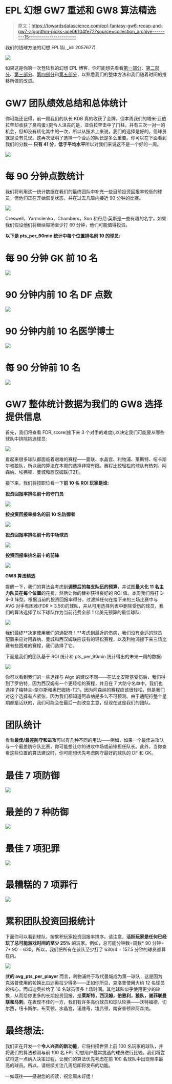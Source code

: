 # EPL 幻想 GW7 重述和 GW8 算法精选

> 原文：<https://towardsdatascience.com/epl-fantasy-gw6-recap-and-gw7-algorithm-picks-ace06104fe72?source=collection_archive---------15----------------------->

我们的钱球方法的幻想 EPL(队 _id: 2057677)

![](img/49b5e91c465dd9868983433d3db138e4.png)

如果这是你第一次登陆我的幻想 EPL 博客，你可能想先看看[第一部分](/beating-the-fantasy-premier-league-game-with-python-and-data-science-cf62961281be)、[第二部分](/epl-fantasy-is-one-week-away-and-our-algorithm-is-ready-to-play-78afda309e28)、[第三部分](/epl-fantasy-gameweek-1-stats-and-algorithm-recommendations-for-smart-picks-23b4c49cae8)、[第四部分](https://medium.com/@pruchka/epl-fantasy-gw2-recap-and-gw3-algorithm-picks-23dae3ef70a8)和[第五部分](/epl-fantasy-gw3-recap-and-gw4-algorithm-picks-bc384ce1374b)，以熟悉我们的整体方法和我们随着时间的推移所做的改进。

# GW7 团队绩效总结和总体统计

你可能还记得，前一周我们的队长 KDB 真的收获了金牌，但本周我们的塔米·亚伯拉罕却收获了臭鸡蛋:(更令人沮丧的是，亚伯拉罕击中了门柱，并有三次一对一的机会，但却没有转化其中的一次，所以从技术上来说，我们的选择是好的，但球员就是没有兑现。这再次证明了选择一个合适的队长是多么重要。你可以在下面看到我们的分数— **只有 41 分，低于平均水平**所以对我们来说这不是一个好的一周。

![](img/ec986c40d790f30dc6f5240bc0656523.png)

# 每 90 分钟点数统计

我们将利用这一统计数据在我们的最终团队中补充一些目前投资回报率较低的球员，但他们正在开始恢复状态，并在过去几周内接近 90 分钟的比赛。

![](img/bc6ed0e235e8b500583b0d43f8994dc4.png)

Creswell，Yarmolenko，Chambers，Son 和丹尼·英斯是一些有趣的名字，如果我们假设他们将继续每场至少打 60 分钟，他们可能值得投资。

**以下是 pts_per_90min 统计中每个位置排名前 10 的球员:**

# 每 90 分钟 GK 前 10 名

![](img/aa9bc978a0658aeee0b397445e82f5db.png)

# 90 分钟内前 10 名 DF 点数

![](img/8a0777428cb32d494100e10bd187f291.png)

# 90 分钟内前 10 名医学博士

![](img/0ffbf921f388b416bb76127c70ece8f8.png)

# 每 90 分钟前 10 名

![](img/4d6ddfe96972bb72df28def72861e458.png)

# GW7 整体统计数据为我们的 GW8 选择提供信息

首先，我们将查看 FDR_score(接下来 3 个对手的难度),以决定我们可能要从哪些球队中排除挑选球员:

![](img/1bd8ce7b46956fa740703982f3872633.png)

看起来很多球队都面临着艰难的赛程——曼联、水晶宫、利物浦、莱斯特、纽卡斯尔和狼队，所以我的算法在本周的选择非常有限。赛程比较轻松的球队有热刺、阿森纳、埃弗顿、曼城和西汉姆联(T21)。

接下来，我们将按职位看一下**前 10 名 ROI 玩家是谁:**

**投资回报率排名前十的守门员**

![](img/fa859cb1d25d4b1088f8fd513d285a07.png)

**按投资回报率排名的前 10 名防御者**

![](img/273843ed23c466e33676672a579291de.png)

**投资回报率排名前十的中场球员**

![](img/71be9dcd36466ea4eab5da03b04529e6.png)

**投资回报率排名前十的前锋**

![](img/4c78fd8ce11638abc2e5a61d590441a3.png)

**GW8 算法精选**

提醒一下，我们的算法会考虑到**调整后的每支队伍的预算**，并试图**最大化 11 名主力队员在每个位置**的花费，然后让你的替补获得良好的 ROI 值。本周我们将打 3–4–3 阵型。根据当前的投资回报率得分，过滤掉任何在接下来的三场比赛中与 AVG 对手有困难(FDR ≥ 3.56)的球队，并从可用选择列表中删除受伤的球员，我们的算法选择了以下球队作为当前花费全部 1 亿美元预算的最佳球队:

![](img/7a8785a729cb38e25fbd75b66e05d969.png)

我们最终**决定使用我们的通配符！**考虑到最近的伤病，我们没有合适的球员配置来应对阿森纳、曼城和西汉姆联应该有的轻松赛程，以及利物浦接下来三场比赛有些困难的赛程，我们选择了它。

下面是我们的团队基于 ROI 统计和 pts_per_90min 统计得出的未来一周的数据:

![](img/087baa0b9cebed97e9cc546958ba045f.png)

你可以看到我们的一些选择与 Algo 的建议不同——在法比安斯基受伤后，我们得到了罗伯特，因为西汉姆有一个更轻松的赛程，并且在 7 大防守名单中。我们也选择了梅特兰-奈尔斯和奥巴姆扬-T21，因为阿森纳的赛程应该很轻松，但是我们对这个选择有点紧张，因为我们都知道阿森纳是多么不可预测。由于通配符整个星期都是活跃的，我们可能会在最后一刻改变主意，但现在这是我们的团队。

# 团队统计

看看**最佳/最差防守和进攻**可以有几种不同的用法——例如，如果一个最佳进攻队与一个最差防守队比赛，你可能想让你的进攻中场或前锋担任队长。此外，当你查看这些位置的算法建议时，你可能想优先考虑防守最好的球队的 DF 和 GK。

# 最佳 7 项防御

![](img/ae94079262836bba2d3996cda6593dec.png)

# 最差的 7 种防御

![](img/7b04165e70fcedd64beba4ed558a98e0.png)

# 最佳 7 项犯罪

![](img/f823fdafea65fdf07069c884690c6fbe.png)

# 最糟糕的 7 项罪行

![](img/3cf5df57293bff5515b967dc940a983d.png)

# 累积团队投资回报统计

下面你可以看到球队，按累积玩家投资回报率排序。请注意，**活跃玩家是任何已经玩了总可能游戏时间的至少 25%** 的玩家。例如，总可能分钟数=周数* 90 分钟= 7* 90 = 630。所以，我们把所有在该队至少打了 630/4 = 157.5 分钟的球员都算在内。

![](img/0b276505d715846f0c248443fe748567.png)

就**的 avg_pts_per_player** 而言，利物浦终于取代曼城成为第一球队，这是因为克洛普使用的轮换比瓜迪奥拉少得多——正如你所见，克洛普使用大约 12 名球员的核心，而瓜迪奥拉给了 16 名球员很多上场时间。其他球队似乎使用更少的轮换，从而给你更多的长期投资回报，是**莱斯特，西汉姆，伯恩利，狼队，谢菲联曼联和马刺**。在表现不佳的一方，我们有许多高价球员和球队轮换——沃特福德，切尔西，纽卡斯尔，布莱顿，水晶宫，诺维奇，埃弗顿，南安普顿和阿森纳。

# 最终想法:

我们正在开发一个**令人兴奋的新功能**，它将扫描世界上前 100 名玩家的球队，并将我们的算法预测与前 100 名 EPL 幻想用户最常挑选的球员进行比较。我们将尝试将这一点纳入决策过程，让我们的算法优先考虑在前 100 名球队中出现频率最高的球员。所以，请继续关注几周后即将发布的功能。

一如既往——感谢您的阅读，祝您周末好运！